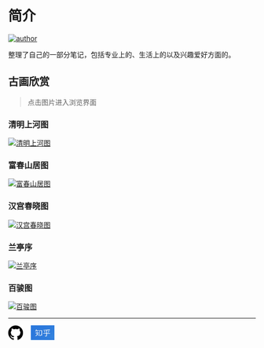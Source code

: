 # 简介
[![author][badge-author]][my-zhihu]

整理了自己的一部分笔记，包括专业上的、生活上的以及兴趣爱好方面的。

## 古画欣赏
> 点击图片进入浏览界面

### 清明上河图

[![清明上河图][0]][1]

### 富春山居图

[![富春山居图][2]][3]

### 汉宫春晓图

[![汉宫春晓图][4]][5]

### 兰亭序

[![兰亭序][6]][7]

### 百骏图

[![百骏图][8]][9]


---
<a href="https://github.com/liudongjing"><img src="images/github.png" height="30px" alt="liudongjing"/></a>&nbsp;&nbsp;&nbsp;&nbsp;<a href="https://www.zhihu.com/people/liu-yang-kai-18/" alt="柳阳开"><img src="images/知乎.jpg" height="30px"/></a>

[badge-author]: https://img.shields.io/badge/Author-LiuDongjing-blue.svg
[my-zhihu]: https://www.zhihu.com/people/liu-yang-kai-18/
[0]: https://liudongjing.vip/guhua/qing_ming_shang_he_tu__chen_mei/qing_ming_shang_he_tu__chen_mei.tiles/l1/1/l1_1_4.jpg
[1]: https://liudongjing.vip/guhua/qing_ming_shang_he_tu__chen_mei/qing_ming_shang_he_tu__chen_mei.html
[2]: https://liudongjing.vip/guhua/huang_gong_wang__fu_chun_shan_ju_tu/huang_gong_wang__fu_chun_shan_ju_tu.tiles/l1/1/l1_1_10.jpg
[3]: https://liudongjing.vip/guhua/huang_gong_wang__fu_chun_shan_ju_tu/huang_gong_wang__fu_chun_shan_ju_tu.html
[4]: https://liudongjing.vip/guhua/han_gong_chun_xiao_tu__chou_ying/han_gong_chun_xiao_tu__chou_ying.tiles/l1/1/l1_1_3.jpg
[5]: https://liudongjing.vip/guhua/han_gong_chun_xiao_tu__chou_ying/han_gong_chun_xiao_tu__chou_ying.html
[6]: https://liudongjing.vip/guhua/lan_ting_xu__feng_cheng_su_mo/lan_ting_xu__feng_cheng_su_mo.tiles/l1/1/l1_1_2.jpg
[7]: https://liudongjing.vip/guhua/lan_ting_xu__feng_cheng_su_mo/lan_ting_xu__feng_cheng_su_mo.html
[8]: https://liudongjing.vip/guhua/bai_jun_tu__lang_shi_ning/bai_jun_tu__lang_shi_ning.tiles/l1/1/l1_1_3.jpg
[9]: https://liudongjing.vip/guhua/bai_jun_tu__lang_shi_ning/bai_jun_tu__lang_shi_ning.html

